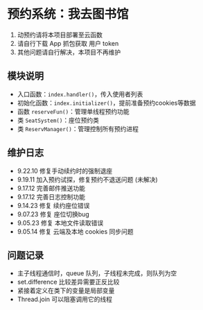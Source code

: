 
# 预约系统：我去图书馆
1. 动预约请将本项目部署至云函数
2. 请自行下载 App 抓包获取 用户 token
3. 其他问题请自行解决，本项目不再维护


## 模块说明
- 入口函数：`index.handler()`，传入使用者列表
- 初始化函数：`index.initializer()`，提前准备预约cookies等数据
- 函数 `reserveFun()`：管理单线程预约功能
- 类 `SeatSystem()`：座位预约类
- 类 `ReservManager()`：管理控制所有预约进程
 

## 维护日志
- 9.22.10 修复手动续约时的强制退座
- 9.19.11 加入预约试探，修复预约不退送问题 (未解决)
- 9.17.12 完善邮件推送功能
- 9.17.12 完善日志控制功能
- 9.14.23 修复 续约座位错误
- 9.07.23 修复 座位切换bug
- 9.05.23 修复 本地文件读取错误
- 9.05.14 修复 云端及本地 cookies 同步问题


## 问题记录
- 主子线程通信时，queue 队列，子线程未完成，则队列为空
- set.difference 比较差异需要正反比较
- 紧接着定义在类下的变量是局部变量
- Thread.join 可以阻塞调用它的线程
